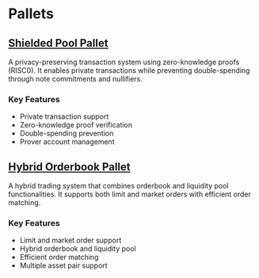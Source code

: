 # Pallets

## [Shielded Pool Pallet](./shielded-pool/README.md)

A privacy-preserving transaction system using zero-knowledge proofs (RISC0). It enables private transactions while preventing double-spending through note commitments and nullifiers.

### Key Features

- Private transaction support
- Zero-knowledge proof verification
- Double-spending prevention
- Prover account management

## [Hybrid Orderbook Pallet](./hybrid-orderbook/README.md)

A hybrid trading system that combines orderbook and liquidity pool functionalities. It supports both limit and market orders with efficient order matching.

### Key Features

- Limit and market order support
- Hybrid orderbook and liquidity pool
- Efficient order matching
- Multiple asset pair support
